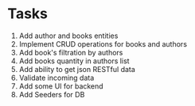 # Tasks

1. Add author and books entities
2. Implement CRUD operations for books and authors
3. Add book's filtration by authors
4. Add books quantity in authors list
5. Add ability to get json RESTful data
6. Validate incoming data
7. Add some UI for backend
8. Add Seeders for DB

